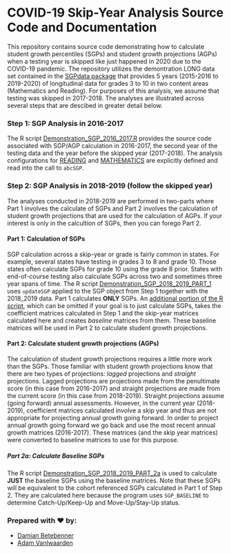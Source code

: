COVID-19 Skip-Year Analysis Source Code and Documentation
======

This repository contains source code demonstrating how to calculate student growth percentiles (SGPs) and student growth projections (AGPs) when
a testing year is skipped like just happened in 2020 due to the COVID-19 pandemic. The repository utilizes the demontration LONG data set contained
in the [SGPdata package](https://github.com/CenterForAssessment/SGPdata) that provides 5 years (2015-2016 to 2019-2020) of longitudinal data for
grades 3 to 10 in two content areas (Mathematics and Reading). For purposes of this analysis, we assume that testing was skipped in 2017-2018.
The analyses are illustrated across several steps that are descibed in greater detail below.

### Step 1: SGP Analysis in 2016-2017

The R script [Demonstration_SGP_2016_2017.R](https://github.com/CenterForAssessment/SGP_Research/blob/master/Demonstration/Skip_Year_Projection/Demonstration_SGP_2016_2017.R) provides the source code associated with SGP/AGP calculation in 2016-2017, the second year of the testing data and the
year before the skipped year (2017-2018). The analysis configurations for [READING](https://github.com/CenterForAssessment/SGP_Research/blob/master/Demonstration/Skip_Year_Projection/SGP_CONFIG/2016_2017/READING.R) and [MATHEMATICS](https://github.com/CenterForAssessment/SGP_Research/blob/master/Demonstration/Skip_Year_Projection/SGP_CONFIG/2016_2017/MATHEMATICS.R) are explicitly defined and read into the call to `abcSGP`.

### Step 2: SGP Analysis in 2018-2019 (follow the skipped year)

The analyses conducted in 2018-2019 are performed in two-parts where Part 1 involves the calculate of SGPs and Part 2 involves the calculation of
student growth projections that are used for the calculation of AGPs. If your interest is only in the calcultion of SGPs, then you can forego Part 2.


#### Part 1: Calculation of SGPs

SGP calculation across a skip-year or grade is fairly common in states. For example, several states have testing in grades 3 to 8 and grade 10. Those
states often calculate SGPs for grade 10 using the grade 8 prior. States with end-of-course testing also calculate SGPs across two and sometimes three
year spans of time. The R script [Demonstration_SGP_2018_2019_PART_1](https://github.com/CenterForAssessment/SGP_Research/blob/master/Demonstration/Skip_Year_Projection/Demonstration_SGP_2018_2019_PART_1.R) uses `updateSGP` applied to the SGP object from Step 1 together with the 2018_2019 data.
Part 1 calculates **ONLY** SGPs. An [additional portion of the R script](https://github.com/CenterForAssessment/SGP_Research/blob/master/Demonstration/Skip_Year_Projection/Demonstration_SGP_2018_2019_PART_1.R#L51), which can be omitted if your goal is to just calculate SGPs, takes the coefficient
matrices calculated in Step 1 and the skip-year matrices calculated here and creates _baseline_ matrices from them. These baseline matrices will be
used in Part 2 to calculate student growth projections.

#### Part 2: Calculate student growth projections (AGPs)

The calculation of student growth projections requires a little more work than the SGPs. Those familiar with student growth projections know that there
are two types of projections: _lagged_ projections and _straight_ projections. Lagged projections are projections made from the penultimate score (in this
case from 2016-2017) and straight projections are made from the current score (in this case from 2018-2019). Straight projections assume (going forward)
annual assessments. However, in the current year (2018-2019), coefficient matrices calculated involve a skip year and thus are not appropriate for
projecting annual growth going forward. In order to project annual growth going forward we go back and use the most recent annual growth matrices
(2016-2017). These matrices (and the skip year matrices) were converted to baseline matrices to use for this purpose.

##### Part 2a: Calculate Baseline SGPs

The R script [Demonstration_SGP_2018_2019_PART_2a](https://github.com/CenterForAssessment/SGP_Research/blob/master/Demonstration/Skip_Year_Projection/Demonstration_SGP_2018_2019_PART_2a.R) is used to calculate **JUST** the baseline SGPs using the baseline matrices. Note that these SGPs will be
equivalent to the cohort referenced SGPs calculated in Part 1 of Step 2. They are calculated here because the program uses `SGP_BASELINE` to determine
Catch-Up/Keep-Up and Move-Up/Stay-Up status. 



### Prepared with :heart: by:

* [Damian Betebenner](https://github.com/dbetebenner)
* [Adam VanIwaarden](https://github.com/adamvi)
